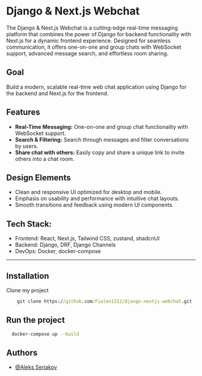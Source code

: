 # **Django & Next.js Webchat**

The Django & Next.js Webchat is a cutting-edge real-time messaging platform that combines the power of Django for backend functionality with Next.js for a dynamic frontend experience. Designed for seamless communication, it offers one-on-one and group chats with WebSocket support, advanced message search, and effortless room sharing.


## **Goal**
Build a modern, scalable real-time web chat application using Django for the backend and Next.js for the frontend.

## **Features**
- **Real-Time Messaging:** One-on-one and group chat functionality with WebSocket support.
- **Search & Filtering:** Search through messages and filter conversations by users.
- **Share chat with others:** Easily copy and share a unique link to invite others into a chat room.



## **Design Elements**
- Clean and responsive UI optimized for desktop and mobile.
- Emphasis on usability and performance with intuitive chat layouts.
- Smooth transitions and feedback using modern UI components.


## **Tech Stack:**
  - Frontend: React, Next.js, Tailwind CSS, zustand, shadcnUI
  - Backend: Django, DRF, Django Channels
  - DevOps: Docker, docker-compose
---
## **Installation**

Clone my project
```cmd
    git clone https://github.com/Fialex1212/django-nextjs-webchat.git
```

## **Run the project**

```bash
  docker-compose up --build
```

## **Authors**

- [@Aleks Seriakov](https://github.com/Fialex1212)